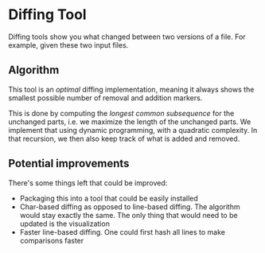 # Diffing Tool

Diffing tools show you what changed between two versions of a file.
For example, given these two input files.

## Algorithm

This tool is an *optimal* diffing implementation, meaning it always shows the smallest 
possible number of removal and addition markers.

This is done by computing the *longest common subsequence* for the unchanged parts, i.e.
we maximize the length of the unchanged parts. We implement that using dynamic programming,
with a quadratic complexity. In that recursion, we then also keep track of what is added and
removed.

## Potential improvements

There's some things left that could be improved:

- Packaging this into a tool that could be easily installed
- Char-based diffing as opposed to line-based diffing. The algorithm would stay
  exactly the same. The only thing that would need to be updated is the visualization
- Faster line-based diffing. One could first hash all lines to make comparisons faster
